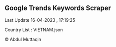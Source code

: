 

## Google Trends Keywords Scraper 
 
Last Update 16-04-2023 , 17:19:25

Country List :
VIETNAM.json



© Abdul Muttaqin 
